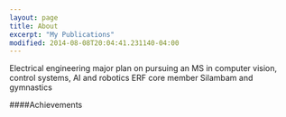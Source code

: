 ```yaml
---
layout: page
title: About
excerpt: "My Publications"
modified: 2014-08-08T20:04:41.231140-04:00
---
```


Electrical engineering major
plan on pursuing an MS in computer vision, control systems, AI and robotics
ERF core member
Silambam and gymnastics

####Achievements

